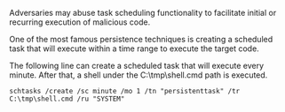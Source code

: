 Adversaries may abuse task scheduling functionality to facilitate initial or recurring execution of malicious code.

One of the most famous persistence techniques is creating a scheduled task that will execute within a time range to execute the target code.

The following line can create a scheduled task that will execute every minute. After that, a shell under the C:\tmp\shell.cmd path is executed.

`schtasks /create /sc minute /mo 1 /tn "persistenttask" /tr C:\tmp\shell.cmd /ru "SYSTEM"`
